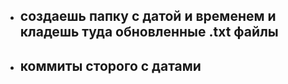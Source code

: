 - ## создаешь папку с датой и временем и кладешь туда обновленные .txt файлы
- ## коммиты сторого с датами
